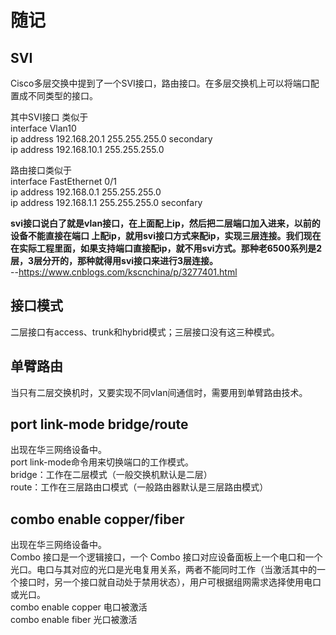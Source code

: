 # 随记

## SVI
Cisco多层交换中提到了一个SVI接口，路由接口。在多层交换机上可以将端口配置成不同类型的接口。

其中SVI接口 类似于  
interface Vlan10  
ip address 192.168.20.1 255.255.255.0 secondary  
ip address 192.168.10.1 255.255.255.0


路由接口类似于  
interface FastEthernet 0/1  
ip address 192.168.0.1 255.255.255.0  
ip address 192.168.1.1 255.255.255.0 seconfary  

**svi接口说白了就是vlan接口，在上面配上ip，然后把二层端口加入进来，以前的设备不能直接在端口 上配ip，就用svi接口方式来配ip，实现三层连接。我们现在在实际工程里面，如果支持端口直接配ip，就不用svi方式。那种老6500系列是2 层，3层分开的，那种就得用svi接口来进行3层连接。**  
--https://www.cnblogs.com/kscnchina/p/3277401.html

## 接口模式
二层接口有access、trunk和hybrid模式；三层接口没有这三种模式。  

## 单臂路由
当只有二层交换机时，又要实现不同vlan间通信时，需要用到单臂路由技术。

## port link-mode bridge/route
出现在华三网络设备中。  
port link-mode命令用来切换端口的工作模式。  
bridge：工作在二层模式（一般交换机默认是二层）  
route：工作在三层路由口模式（一般路由器默认是三层路由模式）

## combo enable copper/fiber
出现在华三网络设备中。  
Combo 接口是一个逻辑接口，一个 Combo 接口对应设备面板上一个电口和一个光口。电口与其对应的光口是光电复用关系，两者不能同时工作（当激活其中的一个接口时，另一个接口就自动处于禁用状态），用户可根据组网需求选择使用电口或光口。  
combo enable copper 电口被激活  
combo enable fiber 光口被激活  


